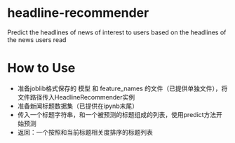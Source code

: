# headline-recommender
Predict the headlines of news of interest to users based on the headlines of the news users read

# How to Use
- 准备joblib格式保存的 模型 和 feature_names 的文件（已提供单独文件），将文件路径传入HeadlineRecommender实例
- 准备新闻标题数据集（已提供在ipynb末尾）
- 传入一个标题字符串，和一个被预测的标题组成的列表，使用predict方法开始预测
- 返回：一个按照和当前标题相关度排序的标题列表
